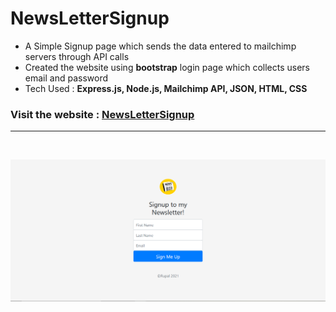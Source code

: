 # NewsLetterSignup


- A Simple Signup page which sends the data  entered to mailchimp servers through API calls
- Created the website using **bootstrap** login page which collects users email and password
- Tech Used : **Express.js, Node.js, Mailchimp API, JSON, HTML, CSS**

### Visit the website : [NewsLetterSignup](https://infinite-journey-57530.herokuapp.com/ "NewLetterSignup")


---
<br>

![NewsLetterSignup](images\NewLetter.png "NewsLetterSignup")



